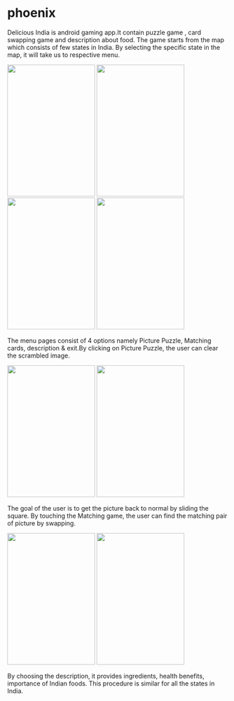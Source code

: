# phoenix
Delicious India is android gaming app.It contain puzzle game , card swapping game and description about food.
The  game starts from the map which consists of few states in India.
 By selecting the specific state in the map, it will take us to respective menu.
 
 <img src="https://user-images.githubusercontent.com/79742924/136812316-3494abf4-ac8b-4f52-9e0f-684e0fc2356b.jpg" width="200" height="300">                                     <img src="https://user-images.githubusercontent.com/79742924/136816159-b54a485d-7ea3-4487-91a4-f01de87f2d23.jpg" width="200" height="300">              <img src="https://user-images.githubusercontent.com/79742924/136816571-988bb685-a5af-4779-9f61-e99876bd40ec.jpg" width="200" height="300">                    <img src="https://user-images.githubusercontent.com/79742924/136817279-1671364a-0e13-40eb-9a41-9b850364315b.jpg" width="200" height="300">                     







 
 
 
 The menu pages consist of 4 options namely Picture Puzzle, Matching cards, description & exit.By clicking on Picture Puzzle, the user can clear the scrambled image. 
 
 
 
 <img src="https://user-images.githubusercontent.com/79742924/136817729-f980cbaf-ab2c-4510-85f4-d19e127d3f86.jpg" width="200" height="300">     <img src="https://user-images.githubusercontent.com/79742924/136818404-cc89cefa-317c-4482-8eb0-f609bfad07b8.jpg" width="200" height="300">





The goal of the user is to get the picture back to normal by sliding the square.
By touching the Matching game, the user can find the matching pair of picture by swapping.




 <img src="https://user-images.githubusercontent.com/79742924/136818710-a69b78fc-a480-443a-aef7-5ef778f2dad9.jpg" width="200" height="300">    <img src="https://user-images.githubusercontent.com/79742924/136819256-48a30500-7022-45ec-8e32-356f6bd92bc4.jpg" width="200" height="300">



By choosing the description, it provides ingredients, health benefits, importance of Indian foods.
This procedure is similar for all the states in India.
